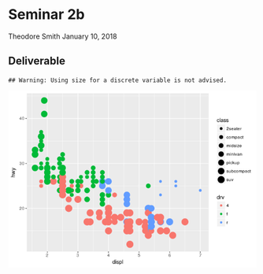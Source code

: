 Seminar 2b
================
Theodore Smith
January 10, 2018

Deliverable
-----------

    ## Warning: Using size for a discrete variable is not advised.

![](seminar2b_files/figure-markdown_github/deliverablePlot-1.png)
